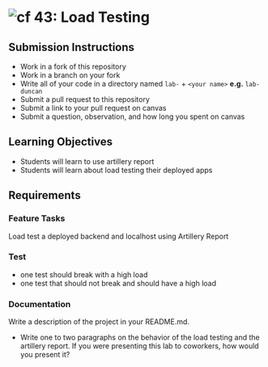 ![cf](http://i.imgur.com/7v5ASc8.png) 43: Load Testing
===

## Submission Instructions
  * Work in a fork of this repository
  * Work in a branch on your fork
  * Write all of your code in a directory named `lab-` + `<your name>` **e.g.** `lab-duncan`
  * Submit a pull request to this repository
  * Submit a link to your pull request on canvas
  * Submit a question, observation, and how long you spent on canvas

## Learning Objectives
* Students will learn to use artillery report
* Students will learn about load testing their deployed apps

## Requirements

### Feature Tasks
Load test a deployed backend and localhost using Artillery Report

### Test
* one test should break with a high load
* one test that should not break and should have a high load

### Documentation
Write a description of the project in your README.md. 
* Write one to two paragraphs on the behavior of the load testing and the artillery report. If you were presenting this lab to coworkers, how would you present it?

